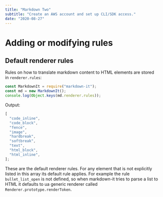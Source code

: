 ```yaml
---
title: "Markdown Two"
subtitle: "Create an AWS account and set up CLI/SDK access."
date: "2020-08-27"
---
```


# Adding or modifying rules

## Default renderer rules

Rules on how to translate markdown content to HTML elements are stored in `renderer.rules`:

```javascript
const MarkdownIt = require("markdown-it");
const md = new MarkdownIt();
console.log(Object.keys(md.renderer.rules));
```

Output:

```javascript
[
  "code_inline",
  "code_block",
  "fence",
  "image",
  "hardbreak",
  "softbreak",
  "text",
  "html_block",
  "html_inline",
];
```

These are the default renderer rules. For any element that is not explicitly listed in this array its default rule applies. For example the rule `bullet_list_open` is not defined, so when markdown-it tries to parse a list to HTML it defaults to ua generic renderer called `Renderer.prototype.renderToken`.
